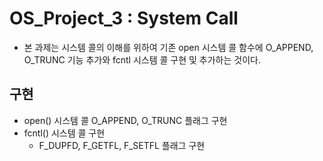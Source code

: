 # OS_Project_3 : System Call

  - 본 과제는 시스템 콜의 이해를 위하여 기존 open 시스템 콜 함수에 O_APPEND, O_TRUNC 기능 추가와 fcntl 시스템 콜 구현 및 추가하는 것이다.
  
## 구현

  - open() 시스템 콜 O_APPEND, O_TRUNC 플래그 구현
  - fcntl() 시스템 콜 구현
    - F_DUPFD, F_GETFL, F_SETFL 플래그 구현